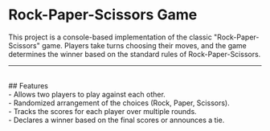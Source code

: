 # Rock-Paper-Scissors Game
This project is a console-based implementation of the classic "Rock-Paper-Scissors" game. Players take turns choosing their moves, and the game determines the winner based on the standard rules of Rock-Paper-Scissors.
<br>
<hr>
<br>
## Features <br>
- Allows two players to play against each other. <br>
- Randomized arrangement of the choices (Rock, Paper, Scissors). <br>
- Tracks the scores for each player over multiple rounds. <br>
- Declares a winner based on the final scores or announces a tie. <br>
